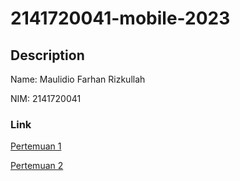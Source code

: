 # 2141720041-mobile-2023
## Description
Name: Maulidio Farhan Rizkullah

NIM: 2141720041
### Link

[Pertemuan 1](https://github.com/DioGitH/2141720041-mobile-2023/tree/main/week-01)

[Pertemuan 2](https://github.com/DioGitH/2141720041-mobile-2023/tree/main/week-02)
